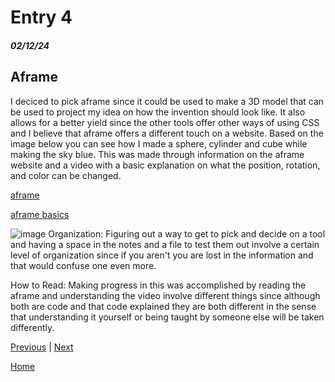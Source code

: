 # Entry 4
##### 02/12/24
## Aframe
I deciced to pick aframe since it could be used to make a 3D model that can be used to project my idea on how the invention should look like. It also allows for a better yield since the other tools offer other ways of using CSS and I believe that aframe offers a different touch on a website. Based on the image below you can see how I made a sphere, cylinder and cube while making the sky blue. This was made through information on the aframe website and a video with a basic explanation on what the position, rotation, and color can be changed.

[aframe](https://aframe.io/docs/1.2.0/introduction/best-practices.html#a-frame)

[aframe basics](https://www.youtube.com/watch?v=eTFPMxqod2I)

![image](https://github.com/richardp6889/sep10-freedom-project/assets/146861658/89ed25db-1510-4147-b04e-389b511dc4b8)
Organization: Figuring out a way to get to pick and decide on a tool and having a space in the notes and a file to test them out involve a certain level of organization since if you aren't you are lost in the information and that would confuse one even more.

How to Read: Making progress in this was accomplished by reading the aframe and understanding the video involve different things since although both are code and that code explained they are both different in the sense that understanding it yourself or being taught by someone else will be taken differently.

[Previous](entry03.md) | [Next](entry05.md)

[Home](../README.md)
